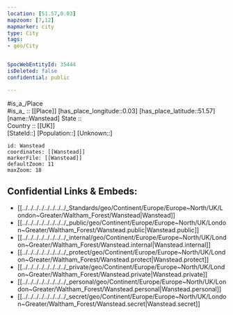 ```yaml
---
location: [51.57,0.03] 
mapzoom: [7,12] 
mapmarker: city 
type: City
tags:
- geo/City


SpocWebEntityId: 35444
isDeleted: false
confidential: public

---
```

#is_a_/Place  
#is_a_ :: [[Place]] 
[has_place_longitude::0.03] 
[has_place_latitude::51.57] 
[name::Wanstead] 
State ::  
Country :: [[UK]]  
[StateId::] 
[Population::] 
[Unknown::] 


```leaflet
id: Wanstead
coordinates: [[Wanstead]] 
markerFile: [[Wanstead]] 
defaultZoom: 11 
maxZoom: 18
```


## Confidential Links & Embeds: 
- [[../../../../../../../../_Standards/geo/Continent/Europe/Europe~North/UK/London~Greater/Waltham_Forest/Wanstead|Wanstead]] 
- [[../../../../../../../../_public/geo/Continent/Europe/Europe~North/UK/London~Greater/Waltham_Forest/Wanstead.public|Wanstead.public]] 
- [[../../../../../../../../_internal/geo/Continent/Europe/Europe~North/UK/London~Greater/Waltham_Forest/Wanstead.internal|Wanstead.internal]] 
- [[../../../../../../../../_protect/geo/Continent/Europe/Europe~North/UK/London~Greater/Waltham_Forest/Wanstead.protect|Wanstead.protect]] 
- [[../../../../../../../../_private/geo/Continent/Europe/Europe~North/UK/London~Greater/Waltham_Forest/Wanstead.private|Wanstead.private]] 
- [[../../../../../../../../_personal/geo/Continent/Europe/Europe~North/UK/London~Greater/Waltham_Forest/Wanstead.personal|Wanstead.personal]] 
- [[../../../../../../../../_secret/geo/Continent/Europe/Europe~North/UK/London~Greater/Waltham_Forest/Wanstead.secret|Wanstead.secret]] 

